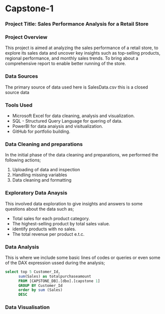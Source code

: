 # Capstone-1

### Project Title:  Sales Performance Analysis for a Retail Store


### Project Overview
This project is aimed at analyzing the sales performance of a retail store,
to explore its sales data and uncover key insights such as top-selling products,
regional performance, and monthly sales trends. 
To bring about a comprehensive report to enable better running of the store. 

### Data Sources
The primary source of data used here is SalesData.csv this is a closed source data 

### Tools Used
- Microsoft Excel for data cleaning, analysis and visualization.
- SQL - Structured Query Language for quering of data.
- PowerBI for data anaiysis and visitualization.
- GitHub for portfolio building.


### Data Cleaning and preparations
In the initial phase of the data cleaning and preparations, we performed the following actions;
1. Uploading of data and inspection
2. Handling missing variables
3. Data cleaning and formatting

### Exploratory Data Anaysis
This involved data exploration to give insights and answers to some questions about the data such as;
- Total sales for each product category.
- The highest-selling product by total sales value.
- identify products with no sales.
- The total revenue per product e.t.c.

### Data Analysis
This is where we include some basic lines of codes or queries or even some of the DAX expression ussed during the analysis;

~~~SQL
select top 5 Customer_Id,
	  sum(Sales) as totalpurchaseamount
	  FROM [CAPSTONE_DB].[dbo].[capstone 1]
	  GROUP BY Customer_Id
	  order by sum (Sales)
	  DESC
~~~

### Data Visualisation
